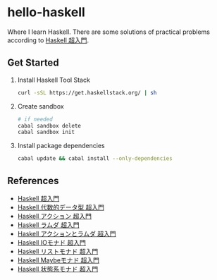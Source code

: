 # hello-haskell

Where I learn Haskell.
There are some solutions of practical problems according to
[Haskell 超入門](http://qiita.com/7shi/items/145f1234f8ec2af923ef).

## Get Started

1. Install Haskell Tool Stack

    ```sh
    curl -sSL https://get.haskellstack.org/ | sh
    ```

1. Create sandbox

    ```sh
    # if needed
    cabal sandbox delete
    cabal sandbox init
    ```

1. Install package dependencies

    ```sh
    cabal update && cabal install --only-dependencies
    ```

## References

* [Haskell 超入門](http://qiita.com/7shi/items/145f1234f8ec2af923ef)
* [Haskell 代数的データ型 超入門](http://qiita.com/7shi/items/1ce76bde464b4a55c143)
* [Haskell アクション 超入門](http://qiita.com/7shi/items/85afd7bbd5d6c4115ad6)
* [Haskell ラムダ 超入門](https://qiita.com/7shi/items/1345bf32003faff435cb)
* [Haskell アクションとラムダ 超入門](https://qiita.com/7shi/items/1345bf32003faff435cb)
* [Haskell IOモナド 超入門](https://qiita.com/7shi/items/d3d3492ddd90d47160f2)
* [Haskell リストモナド 超入門](https://qiita.com/7shi/items/deb19c4cba933590ffbf)
* [Haskell Maybeモナド 超入門](https://qiita.com/7shi/items/c7d7eec066af0fe0688d)
* [Haskell 状態系モナド 超入門](https://qiita.com/7shi/items/145f1234f8ec2af923ef)
